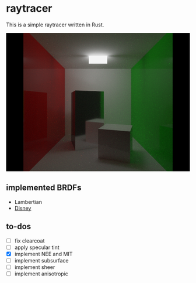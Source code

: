# raytracer

This is a simple raytracer written in Rust.

![result-1](./docs/result-1.png)

## implemented BRDFs

- Lambertian
- [Disney](https://media.disneyanimation.com/uploads/production/publication_asset/48/asset/s2012_pbs_disney_brdf_notes_v3.pdf)

## to-dos

- [ ] fix clearcoat
- [ ] apply specular tint
- [x] implement NEE and MIT
- [ ] implement subsurface
- [ ] implement sheer
- [ ] implement anisotropic
